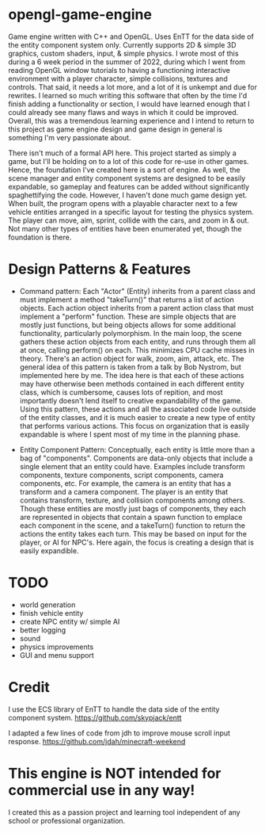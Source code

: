 # opengl-game-engine
Game engine written with C++ and OpenGL. Uses EnTT for the data side of the entity component system only. Currently supports 2D &amp; simple 3D graphics, custom shaders, input, &amp; simple physics.
I wrote most of this during a 6 week period in the summer of 2022, during which I went from reading OpenGL window tutorials to having a functioning interactive environment with a player character, simple collisions, textures and controls. That said, it needs a lot more, and a lot of it is unkempt and due for rewrites. I learned so much writing this software that often by the time I'd finish adding a functionality or section, I would have learned enough that I could already see many flaws and ways in which it could be improved. Overall, this was a tremendous learning experience and I intend to return to this project as game engine design and game design in general is something I'm very passionate about. 

There isn't much of a formal API here. This project started as simply a game, but I'll be holding on to a lot of this code for re-use in other games. Hence, the foundation I've created here is a sort of engine. As well, the scene manager and entity component systems are designed to be easily expandable, so gameplay and features can be added without significantly spaghettifying the code. However, I haven't done much game design yet. When built, the program opens with a playable character next to a few vehicle entities arranged in a specific layout for testing the physics system. The player can move, aim, sprint, collide with the cars, and zoom in & out. Not many other types of entities have been enumerated yet, though the foundation is there. 

# Design Patterns & Features
- Command pattern:
Each "Actor" (Entity) inherits from a parent class and must implement a method "takeTurn()" that returns a list of action objects. Each action object inherits from a parent action class that must implement a "perform" function. These are simple objects that are mostly just functions, but being objects allows for some additional functionality, particularly polymorphism. In the main loop, the scene gathers these action objects from each entity, and runs through them all at once, calling perform() on each. This minimizes CPU cache misses in theory. There's an action object for walk, zoom, aim, attack, etc. The general idea of this pattern is taken from a talk by Bob Nystrom, but implemented here by me. The idea here is that each of these actions may have otherwise been methods contained in each different entity class, which is cumbersome, causes lots of repition, and most importantly doesn't lend itself to creative expandability of the game. Using this pattern, these actions and all the associated code live outside of the entity classes, and it is much easier to create a new type of entity that performs various actions. This focus on organization that is easily expandable is where I spent most of my time in the  planning phase.

- Entity Component Pattern:
Conceptually, each entity is little more than a bag of "components". Components are data-only objects that include a single element that an entity could have. Examples include transform components, texture components, script components, camera components, etc. For example, the camera is an entity that has a transform and a camera component. The player is an entity that contains transform, texture, and collision components among others. Though these entities are mostly just bags of components, they each are represented in objects that contain a spawn function to emplace each component in the scene, and a takeTurn() function to return the actions the entity takes each turn. This may be based on input for the player, or AI for NPC's. Here again, the focus is creating a design that is easily expandible. 

# TODO
- world generation
- finish vehicle entity
- create NPC entity w/ simple AI
- better logging
- sound
- physics improvements
- GUI and menu support

# Credit
I use the ECS library of EnTT to handle the data side of the entity component system.
https://github.com/skypjack/entt

I adapted a few lines of code from jdh to improve mouse scroll input response.
https://github.com/jdah/minecraft-weekend

# This engine is NOT intended for commercial use in any way!
I created this as a passion project and learning tool independent of any school or professional organization.
